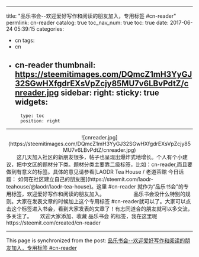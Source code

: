 
---
title: "品乐书会--欢迎爱好写作和阅读的朋友加入，专用标签 #cn-reader"
permlink: cn-reader
catalog: true
toc_nav_num: true
toc: true
date: 2017-06-24 05:39:15
categories:
- cn
tags:
- cn
- cn-reader
thumbnail: https://steemitimages.com/DQmcZ1mH3YyGJ32SGwHXfgdrEXsVpZcjy85MU7v6LBvPdtZ/cnreader.jpg
sidebar:
    right:
        sticky: true
widgets:
    -
        type: toc
        position: right
---


<center>![cnreader.jpg](https://steemitimages.com/DQmcZ1mH3YyGJ32SGwHXfgdrEXsVpZcjy85MU7v6LBvPdtZ/cnreader.jpg)</center>　　这几天加入社区的新朋友很多，帖子也呈现出爆炸式地增长。个人有个小建议，把中文区的题材分下类。题材分类主要靠二级标签，比如：cn-reader,而且要做到有意义的标签。具体的意见请参看[LAODR Tea House / 老道茶館 今日话题： 如何在社区建立自己的朋友圈](https://steemit.com/laodr-teahouse/@laodr/laodr-tea-house)。这里 #cn-reader 就作为“品乐书会”的专用标签，欢迎爱好写作和阅读的朋友加入。
　　　
　　品乐书会没什么特别的规则。大家在发表文章的时候加上这个专用标签 #cn-reader就可以了。大家可以点击这个标签进入书会，看到大家发表的文章了！有志同道合的朋友就可以多交流，多关注了。
　
欢迎大家添加、收藏 品乐书会 的标签，我在这里呢  https://steemit.com/created/cn-reader

- - -

This page is synchronized from the post: [品乐书会--欢迎爱好写作和阅读的朋友加入，专用标签 #cn-reader](https://steemit.com/@lemooljiang/cn-reader)
